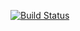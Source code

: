 [![Build Status](https://ci.ndube.com/job/Fancy%20Guppy/badge/icon)](https://ci.ndube.com/job/Fancy%20Guppy/)
